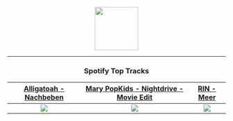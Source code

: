 <p align="center">
  <a href="https://www.tobiasmichael.de">
    <img src="https://tm-website-static.s3.eu-central-1.amazonaws.com/logo.png" width="100" height="100"/>
  </a>
</p>

---

<h3 align="center">Spotify Top Tracks</h3>

[Alligatoah - Nachbeben](https://open.spotify.com/track/11sK6e6vCnbIznpH3NfIFA)|[Mary PopKids - Nightdrive - Movie Edit](https://open.spotify.com/track/17NTapzhAZ94L85mrEXXKt)|[RIN - Meer](https://open.spotify.com/track/6n4doD1HuYzu2qzwY4sA5l)
:---:|:----:|:----:
<img src="https://i.scdn.co/image/ab67616d00001e025093acd5057e8b4f4f480475"/>|<img src="https://i.scdn.co/image/ab67616d00001e0223583c0a4dc1c7faeb07eb2e"/>|<img src="https://i.scdn.co/image/ab67616d00001e029db70e8a5bc2b6ef6614dea5"/>